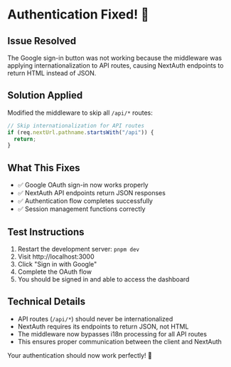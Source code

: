 # Authentication Fixed! 🔧

## Issue Resolved

The Google sign-in button was not working because the middleware was applying internationalization to API routes, causing NextAuth endpoints to return HTML instead of JSON.

## Solution Applied

Modified the middleware to skip all `/api/*` routes:

```typescript
// Skip internationalization for API routes
if (req.nextUrl.pathname.startsWith("/api")) {
  return;
}
```

## What This Fixes

- ✅ Google OAuth sign-in now works properly
- ✅ NextAuth API endpoints return JSON responses
- ✅ Authentication flow completes successfully
- ✅ Session management functions correctly

## Test Instructions

1. Restart the development server: `pnpm dev`
2. Visit http://localhost:3000
3. Click "Sign in with Google"
4. Complete the OAuth flow
5. You should be signed in and able to access the dashboard

## Technical Details

- API routes (`/api/*`) should never be internationalized
- NextAuth requires its endpoints to return JSON, not HTML
- The middleware now bypasses i18n processing for all API routes
- This ensures proper communication between the client and NextAuth

Your authentication should now work perfectly! 🎉
